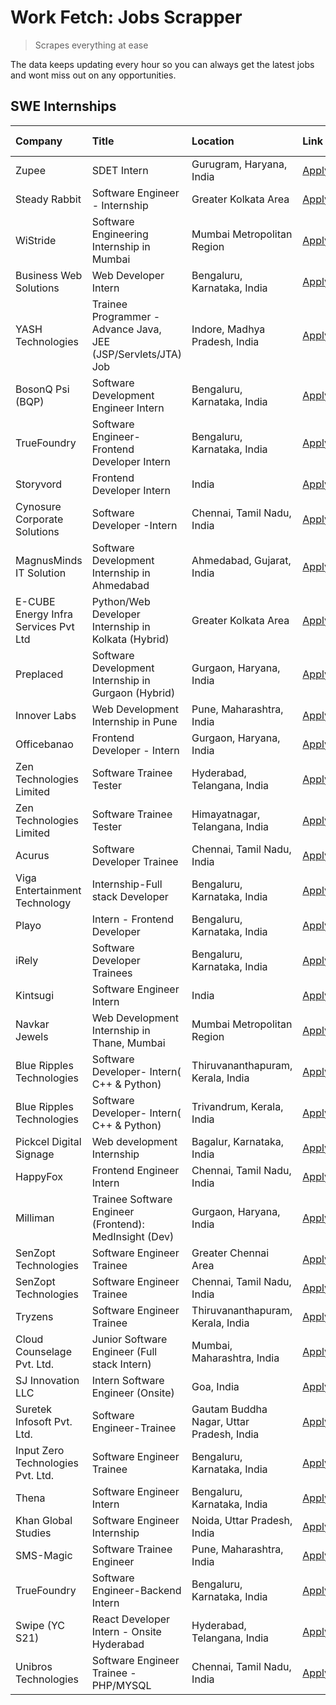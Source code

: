 # Work Fetch: Jobs Scrapper
> Scrapes everything at ease

The data keeps updating every hour so you can always get the latest jobs and wont miss out on any opportunities.

## SWE Internships
<!--START_SECTION:workfetch-->
| Company                              | Title                                                         | Location                                  | Link                                                                                                                                                                                                                                                                                          | Date Posted   |
|:-------------------------------------|:--------------------------------------------------------------|:------------------------------------------|:----------------------------------------------------------------------------------------------------------------------------------------------------------------------------------------------------------------------------------------------------------------------------------------------|:--------------|
| Zupee                                | SDET Intern                                                   | Gurugram, Haryana, India                  | [Apply](https://in.linkedin.com/jobs/view/sdet-intern-at-zupee-3888478071?position=22&pageNum=0&refId=mjS3fjt9XqacM3zAN%2BIy9Q%3D%3D&trackingId=i5Ul9IPmUxHDOF4NAU0%2FJQ%3D%3D&trk=public_jobs_jserp-result_search-card)                                                                      | 2024-04-09    |
| Steady Rabbit                        | Software Engineer - Internship                                | Greater Kolkata Area                      | [Apply](https://in.linkedin.com/jobs/view/software-engineer-internship-at-steady-rabbit-3885171077?position=9&pageNum=0&refId=mjS3fjt9XqacM3zAN%2BIy9Q%3D%3D&trackingId=Qu26o%2Fmw%2F%2FIWR%2FCxacQwkw%3D%3D&trk=public_jobs_jserp-result_search-card)                                        | 2024-04-08    |
| WiStride                             | Software Engineering Internship in Mumbai                     | Mumbai Metropolitan Region                | [Apply](https://in.linkedin.com/jobs/view/software-engineering-internship-in-mumbai-at-wistride-3888218704?position=21&pageNum=0&refId=mjS3fjt9XqacM3zAN%2BIy9Q%3D%3D&trackingId=9MLHk%2F1CqdKbXS539SwLhA%3D%3D&trk=public_jobs_jserp-result_search-card)                                     | 2024-04-08    |
| Business Web Solutions               | Web Developer Intern                                          | Bengaluru, Karnataka, India               | [Apply](https://in.linkedin.com/jobs/view/web-developer-intern-at-business-web-solutions-3889115371?position=34&pageNum=0&refId=mjS3fjt9XqacM3zAN%2BIy9Q%3D%3D&trackingId=mBxGYn0ehtvsJCBcaIWSrg%3D%3D&trk=public_jobs_jserp-result_search-card)                                              | 2024-04-08    |
| YASH Technologies                    | Trainee Programmer - Advance Java, JEE (JSP/Servlets/JTA) Job | Indore, Madhya Pradesh, India             | [Apply](https://in.linkedin.com/jobs/view/trainee-programmer-advance-java-jee-jsp-servlets-jta-job-at-yash-technologies-3886667670?position=51&pageNum=0&refId=mjS3fjt9XqacM3zAN%2BIy9Q%3D%3D&trackingId=JCwErNXRQjBN7vGa0VwFYw%3D%3D&trk=public_jobs_jserp-result_search-card)               | 2024-04-08    |
| BosonQ Psi (BQP)                     | Software Development Engineer Intern                          | Bengaluru, Karnataka, India               | [Apply](https://in.linkedin.com/jobs/view/software-development-engineer-intern-at-bosonq-psi-bqp-3888328596?position=32&pageNum=0&refId=mjS3fjt9XqacM3zAN%2BIy9Q%3D%3D&trackingId=90N3qAZB6n4qOTQJR8IOtg%3D%3D&trk=public_jobs_jserp-result_search-card)                                      | 2024-04-06    |
| TrueFoundry                          | Software Engineer- Frontend Developer Intern                  | Bengaluru, Karnataka, India               | [Apply](https://in.linkedin.com/jobs/view/software-engineer-frontend-developer-intern-at-truefoundry-3887320206?position=24&pageNum=0&refId=mjS3fjt9XqacM3zAN%2BIy9Q%3D%3D&trackingId=2cDc1O6z4QHYKpbQ18XNjg%3D%3D&trk=public_jobs_jserp-result_search-card)                                  | 2024-04-05    |
| Storyvord                            | Frontend Developer Intern                                     | India                                     | [Apply](https://in.linkedin.com/jobs/view/frontend-developer-intern-at-storyvord-3518938006?position=17&pageNum=0&refId=mjS3fjt9XqacM3zAN%2BIy9Q%3D%3D&trackingId=kppiVbNxFvQAH0YhmKzKGg%3D%3D&trk=public_jobs_jserp-result_search-card)                                                      | 2024-04-04    |
| Cynosure Corporate Solutions         | Software Developer -Intern                                    | Chennai, Tamil Nadu, India                | [Apply](https://in.linkedin.com/jobs/view/software-developer-intern-at-cynosure-corporate-solutions-3884767755?position=28&pageNum=0&refId=mjS3fjt9XqacM3zAN%2BIy9Q%3D%3D&trackingId=7sIdO4Wwa365F%2Ft7nlunVw%3D%3D&trk=public_jobs_jserp-result_search-card)                                 | 2024-04-04    |
| MagnusMinds IT Solution              | Software Development Internship in Ahmedabad                  | Ahmedabad, Gujarat, India                 | [Apply](https://in.linkedin.com/jobs/view/software-development-internship-in-ahmedabad-at-magnusminds-it-solution-3883933909?position=41&pageNum=0&refId=mjS3fjt9XqacM3zAN%2BIy9Q%3D%3D&trackingId=Zx5d7lQ7WmxK9ds8SDnegQ%3D%3D&trk=public_jobs_jserp-result_search-card)                     | 2024-04-03    |
| E-CUBE Energy Infra Services Pvt Ltd | Python/Web Developer Internship in Kolkata (Hybrid)           | Greater Kolkata Area                      | [Apply](https://in.linkedin.com/jobs/view/python-web-developer-internship-in-kolkata-hybrid-at-e-cube-energy-infra-services-pvt-ltd-3882160442?position=18&pageNum=0&refId=mjS3fjt9XqacM3zAN%2BIy9Q%3D%3D&trackingId=pHQb2AVfZqyz%2BDA0XYFlrw%3D%3D&trk=public_jobs_jserp-result_search-card) | 2024-04-02    |
| Preplaced                            | Software Development Internship in Gurgaon (Hybrid)           | Gurgaon, Haryana, India                   | [Apply](https://in.linkedin.com/jobs/view/software-development-internship-in-gurgaon-hybrid-at-preplaced-3880567870?position=25&pageNum=0&refId=mjS3fjt9XqacM3zAN%2BIy9Q%3D%3D&trackingId=nPGGasETLe0YDQdxsvwlcw%3D%3D&trk=public_jobs_jserp-result_search-card)                              | 2024-04-01    |
| Innover Labs                         | Web Development Internship in Pune                            | Pune, Maharashtra, India                  | [Apply](https://in.linkedin.com/jobs/view/web-development-internship-in-pune-at-innover-labs-3875494237?position=8&pageNum=0&refId=mjS3fjt9XqacM3zAN%2BIy9Q%3D%3D&trackingId=MRUX5h0QhS4iZfoGSxyRDA%3D%3D&trk=public_jobs_jserp-result_search-card)                                           | 2024-03-28    |
| Officebanao                          | Frontend Developer - Intern                                   | Gurgaon, Haryana, India                   | [Apply](https://in.linkedin.com/jobs/view/frontend-developer-intern-at-officebanao-3871265915?position=13&pageNum=0&refId=mjS3fjt9XqacM3zAN%2BIy9Q%3D%3D&trackingId=%2B%2BBPx7u1UNoRtpMuz6%2FPoQ%3D%3D&trk=public_jobs_jserp-result_search-card)                                              | 2024-03-28    |
| Zen Technologies Limited             | Software Trainee Tester                                       | Hyderabad, Telangana, India               | [Apply](https://in.linkedin.com/jobs/view/software-trainee-tester-at-zen-technologies-limited-3872036112?position=14&pageNum=0&refId=mjS3fjt9XqacM3zAN%2BIy9Q%3D%3D&trackingId=ivU2zrZXHm7smEDEzD3sJg%3D%3D&trk=public_jobs_jserp-result_search-card)                                         | 2024-03-27    |
| Zen Technologies Limited             | Software Trainee Tester                                       | Himayatnagar, Telangana, India            | [Apply](https://in.linkedin.com/jobs/view/software-trainee-tester-at-zen-technologies-limited-3872100214?position=11&pageNum=0&refId=mjS3fjt9XqacM3zAN%2BIy9Q%3D%3D&trackingId=fgGXyui%2F%2FzzVfPVDsJN9MQ%3D%3D&trk=public_jobs_jserp-result_search-card)                                     | 2024-03-26    |
| Acurus                               | Software Developer Trainee                                    | Chennai, Tamil Nadu, India                | [Apply](https://in.linkedin.com/jobs/view/software-developer-trainee-at-acurus-3871400616?position=23&pageNum=0&refId=mjS3fjt9XqacM3zAN%2BIy9Q%3D%3D&trackingId=RjtKt%2F0hsm1Rg5R63%2BsC4g%3D%3D&trk=public_jobs_jserp-result_search-card)                                                    | 2024-03-26    |
| Viga Entertainment Technology        | Internship-Full stack Developer                               | Bengaluru, Karnataka, India               | [Apply](https://in.linkedin.com/jobs/view/internship-full-stack-developer-at-viga-entertainment-technology-3870669789?position=31&pageNum=0&refId=mjS3fjt9XqacM3zAN%2BIy9Q%3D%3D&trackingId=iddxrLeRholdXJK7tXcJEQ%3D%3D&trk=public_jobs_jserp-result_search-card)                            | 2024-03-25    |
| Playo                                | Intern - Frontend Developer                                   | Bengaluru, Karnataka, India               | [Apply](https://in.linkedin.com/jobs/view/intern-frontend-developer-at-playo-3864131172?position=6&pageNum=0&refId=mjS3fjt9XqacM3zAN%2BIy9Q%3D%3D&trackingId=2r6148I9Kt37r2e0FrTb7w%3D%3D&trk=public_jobs_jserp-result_search-card)                                                           | 2024-03-22    |
| iRely                                | Software Developer Trainees                                   | Bengaluru, Karnataka, India               | [Apply](https://in.linkedin.com/jobs/view/software-developer-trainees-at-irely-3860566039?position=3&pageNum=0&refId=mjS3fjt9XqacM3zAN%2BIy9Q%3D%3D&trackingId=3ufWxWtwi1NGilZoveqPVA%3D%3D&trk=public_jobs_jserp-result_search-card)                                                         | 2024-03-18    |
| Kintsugi                             | Software Engineer Intern                                      | India                                     | [Apply](https://in.linkedin.com/jobs/view/software-engineer-intern-at-kintsugi-3857074071?position=37&pageNum=0&refId=mjS3fjt9XqacM3zAN%2BIy9Q%3D%3D&trackingId=9uG1nULcWfZH0SLOSs8p4w%3D%3D&trk=public_jobs_jserp-result_search-card)                                                        | 2024-03-16    |
| Navkar Jewels                        | Web Development Internship in Thane, Mumbai                   | Mumbai Metropolitan Region                | [Apply](https://in.linkedin.com/jobs/view/web-development-internship-in-thane-mumbai-at-navkar-jewels-3858080315?position=60&pageNum=0&refId=mjS3fjt9XqacM3zAN%2BIy9Q%3D%3D&trackingId=1bbYUpTyPK%2Bz3ZHyXTtwag%3D%3D&trk=public_jobs_jserp-result_search-card)                               | 2024-03-15    |
| Blue Ripples Technologies            | Software Developer- Intern( C++ & Python)                     | Thiruvananthapuram, Kerala, India         | [Apply](https://in.linkedin.com/jobs/view/software-developer-intern-c%2B%2B-python-at-blue-ripples-technologies-3855594494?position=20&pageNum=0&refId=mjS3fjt9XqacM3zAN%2BIy9Q%3D%3D&trackingId=C%2F8TtMsbS83hxaRRuQ1HhQ%3D%3D&trk=public_jobs_jserp-result_search-card)                     | 2024-03-14    |
| Blue Ripples Technologies            | Software Developer- Intern( C++  & Python)                    | Trivandrum, Kerala, India                 | [Apply](https://in.linkedin.com/jobs/view/software-developer-intern-c%2B%2B-python-at-blue-ripples-technologies-3856150730?position=19&pageNum=0&refId=mjS3fjt9XqacM3zAN%2BIy9Q%3D%3D&trackingId=KkJa5A5pOHjYF7jR4yim3A%3D%3D&trk=public_jobs_jserp-result_search-card)                       | 2024-03-13    |
| Pickcel Digital Signage              | Web development Internship                                    | Bagalur, Karnataka, India                 | [Apply](https://in.linkedin.com/jobs/view/web-development-internship-at-pickcel-digital-signage-3849506118?position=58&pageNum=0&refId=mjS3fjt9XqacM3zAN%2BIy9Q%3D%3D&trackingId=Cl6GtbhUkqNYReg7b3fcdw%3D%3D&trk=public_jobs_jserp-result_search-card)                                       | 2024-03-08    |
| HappyFox                             | Frontend Engineer Intern                                      | Chennai, Tamil Nadu, India                | [Apply](https://in.linkedin.com/jobs/view/frontend-engineer-intern-at-happyfox-3848357951?position=52&pageNum=0&refId=mjS3fjt9XqacM3zAN%2BIy9Q%3D%3D&trackingId=8w3HQr6IcM79WuXvAuvFtw%3D%3D&trk=public_jobs_jserp-result_search-card)                                                        | 2024-03-07    |
| Milliman                             | Trainee Software Engineer (Frontend): MedInsight (Dev)        | Gurgaon, Haryana, India                   | [Apply](https://in.linkedin.com/jobs/view/trainee-software-engineer-frontend-medinsight-dev-at-milliman-3792874280?position=12&pageNum=0&refId=mjS3fjt9XqacM3zAN%2BIy9Q%3D%3D&trackingId=VaJyxamB41L%2BoTsGzmsirQ%3D%3D&trk=public_jobs_jserp-result_search-card)                             | 2024-03-01    |
| SenZopt Technologies                 | Software Engineer Trainee                                     | Greater Chennai Area                      | [Apply](https://in.linkedin.com/jobs/view/software-engineer-trainee-at-senzopt-technologies-3827688781?position=42&pageNum=0&refId=mjS3fjt9XqacM3zAN%2BIy9Q%3D%3D&trackingId=5TJQ8vZJmM%2FGPHugubESPQ%3D%3D&trk=public_jobs_jserp-result_search-card)                                         | 2024-02-12    |
| SenZopt Technologies                 | Software Engineer Trainee                                     | Chennai, Tamil Nadu, India                | [Apply](https://in.linkedin.com/jobs/view/software-engineer-trainee-at-senzopt-technologies-3827686880?position=54&pageNum=0&refId=mjS3fjt9XqacM3zAN%2BIy9Q%3D%3D&trackingId=bRRFu4mk6ZQR%2BMmySGy%2BHg%3D%3D&trk=public_jobs_jserp-result_search-card)                                       | 2024-02-12    |
| Tryzens                              | Software Engineer Trainee                                     | Thiruvananthapuram, Kerala, India         | [Apply](https://in.linkedin.com/jobs/view/software-engineer-trainee-at-tryzens-3809363491?position=44&pageNum=0&refId=mjS3fjt9XqacM3zAN%2BIy9Q%3D%3D&trackingId=PfB1F0pSnvbeuuTalM3Cow%3D%3D&trk=public_jobs_jserp-result_search-card)                                                        | 2024-01-18    |
| Cloud Counselage Pvt. Ltd.           | Junior Software Engineer (Full stack Intern)                  | Mumbai, Maharashtra, India                | [Apply](https://in.linkedin.com/jobs/view/junior-software-engineer-full-stack-intern-at-cloud-counselage-pvt-ltd-3803132814?position=36&pageNum=0&refId=mjS3fjt9XqacM3zAN%2BIy9Q%3D%3D&trackingId=iEHmSMWFNRuzSqtQ7yiPMQ%3D%3D&trk=public_jobs_jserp-result_search-card)                      | 2024-01-11    |
| SJ Innovation LLC                    | Intern Software Engineer (Onsite)                             | Goa, India                                | [Apply](https://in.linkedin.com/jobs/view/intern-software-engineer-onsite-at-sj-innovation-llc-3799959011?position=49&pageNum=0&refId=mjS3fjt9XqacM3zAN%2BIy9Q%3D%3D&trackingId=dUhja1RiiCrd1%2FlHDNDyaA%3D%3D&trk=public_jobs_jserp-result_search-card)                                      | 2024-01-11    |
| Suretek Infosoft Pvt. Ltd.           | Software Engineer-Trainee                                     | Gautam Buddha Nagar, Uttar Pradesh, India | [Apply](https://in.linkedin.com/jobs/view/software-engineer-trainee-at-suretek-infosoft-pvt-ltd-3800934643?position=29&pageNum=0&refId=mjS3fjt9XqacM3zAN%2BIy9Q%3D%3D&trackingId=7flH%2BarolT%2FZE2mFzPZdAg%3D%3D&trk=public_jobs_jserp-result_search-card)                                   | 2024-01-09    |
| Input Zero Technologies Pvt. Ltd.    | Software Engineer Trainee                                     | Bengaluru, Karnataka, India               | [Apply](https://in.linkedin.com/jobs/view/software-engineer-trainee-at-input-zero-technologies-pvt-ltd-3800927643?position=39&pageNum=0&refId=mjS3fjt9XqacM3zAN%2BIy9Q%3D%3D&trackingId=PgA6C8LEuvwkKbpGlipcaA%3D%3D&trk=public_jobs_jserp-result_search-card)                                | 2024-01-09    |
| Thena                                | Software Engineer Intern                                      | Bengaluru, Karnataka, India               | [Apply](https://in.linkedin.com/jobs/view/software-engineer-intern-at-thena-3778731751?position=26&pageNum=0&refId=mjS3fjt9XqacM3zAN%2BIy9Q%3D%3D&trackingId=JwtRchToTd4mRzNeeudV%2FA%3D%3D&trk=public_jobs_jserp-result_search-card)                                                         | 2023-12-05    |
| Khan Global Studies                  | Software Engineer Internship                                  | Noida, Uttar Pradesh, India               | [Apply](https://in.linkedin.com/jobs/view/software-engineer-internship-at-khan-global-studies-3766942197?position=57&pageNum=0&refId=mjS3fjt9XqacM3zAN%2BIy9Q%3D%3D&trackingId=y%2Bu0M15NX%2B2bSBY2O9fVhw%3D%3D&trk=public_jobs_jserp-result_search-card)                                     | 2023-11-27    |
| SMS-Magic                            | Software Trainee Engineer                                     | Pune, Maharashtra, India                  | [Apply](https://in.linkedin.com/jobs/view/software-trainee-engineer-at-sms-magic-3761409781?position=38&pageNum=0&refId=mjS3fjt9XqacM3zAN%2BIy9Q%3D%3D&trackingId=k5LTJOAHaWuxs2RwWvE%2Beg%3D%3D&trk=public_jobs_jserp-result_search-card)                                                    | 2023-11-16    |
| TrueFoundry                          | Software Engineer-Backend Intern                              | Bengaluru, Karnataka, India               | [Apply](https://in.linkedin.com/jobs/view/software-engineer-backend-intern-at-truefoundry-3779508170?position=40&pageNum=0&refId=mjS3fjt9XqacM3zAN%2BIy9Q%3D%3D&trackingId=jPNiPmnHHK99i9TWy91xRA%3D%3D&trk=public_jobs_jserp-result_search-card)                                             | 2023-11-10    |
| Swipe (YC S21)                       | React Developer Intern - Onsite Hyderabad                     | Hyderabad, Telangana, India               | [Apply](https://in.linkedin.com/jobs/view/react-developer-intern-onsite-hyderabad-at-swipe-yc-s21-3737600089?position=45&pageNum=0&refId=mjS3fjt9XqacM3zAN%2BIy9Q%3D%3D&trackingId=2DKqaoZ8WBVd5%2Fnp%2FHIl7A%3D%3D&trk=public_jobs_jserp-result_search-card)                                 | 2023-10-13    |
| Unibros Technologies                 | Software Engineer Trainee - PHP/MYSQL                         | Chennai, Tamil Nadu, India                | [Apply](https://in.linkedin.com/jobs/view/software-engineer-trainee-php-mysql-at-unibros-technologies-3656599241?position=43&pageNum=0&refId=mjS3fjt9XqacM3zAN%2BIy9Q%3D%3D&trackingId=DRl4rw2NltHpu1z8Wt6Wwg%3D%3D&trk=public_jobs_jserp-result_search-card)                                 | 2023-06-12    |
<!--END_SECTION:workfetch-->
